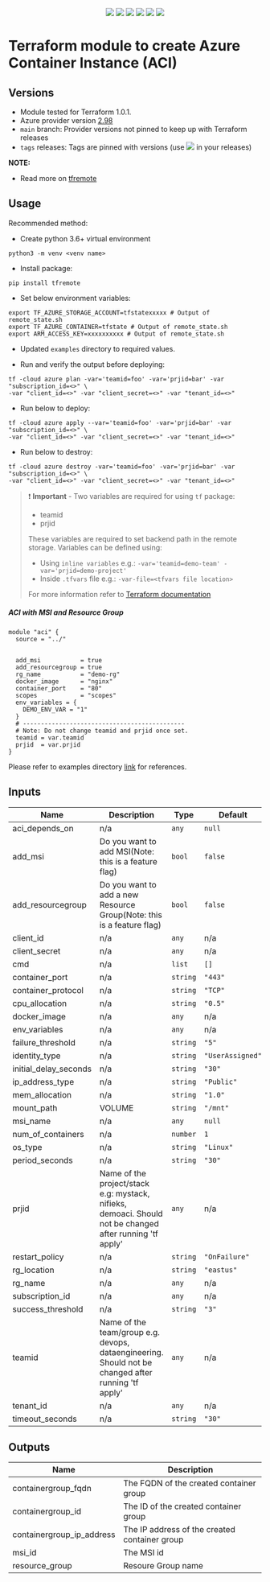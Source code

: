<p align="center">
    <a href="https://github.com/tomarv2/terraform-azure-container-instance/actions/workflows/pre-commit.yml" alt="Pre Commit">
        <img src="https://github.com/tomarv2/terraform-azure-container-instance/actions/workflows/pre-commit.yml/badge.svg?branch=main" /></a>
    <a href="https://www.apache.org/licenses/LICENSE-2.0" alt="license">
        <img src="https://img.shields.io/github/license/tomarv2/terraform-azure-container-instance" /></a>
    <a href="https://github.com/tomarv2/terraform-azure-container-instance/tags" alt="GitHub tag">
        <img src="https://img.shields.io/github/v/tag/tomarv2/terraform-azure-container-instance" /></a>
    <a href="https://github.com/tomarv2/terraform-azure-container-instance/pulse" alt="Activity">
        <img src="https://img.shields.io/github/commit-activity/m/tomarv2/terraform-azure-container-instance" /></a>
    <a href="https://stackoverflow.com/users/6679867/tomarv2" alt="Stack Exchange reputation">
        <img src="https://img.shields.io/stackexchange/stackoverflow/r/6679867"></a>
    <a href="https://twitter.com/intent/follow?screen_name=varuntomar2019" alt="follow on Twitter">
        <img src="https://img.shields.io/twitter/follow/varuntomar2019?style=social&logo=twitter"></a>
</p>

# Terraform module to create Azure Container Instance (ACI)

## Versions

- Module tested for Terraform 1.0.1.
- Azure provider version [2.98](https://registry.terraform.io/providers/hashicorp/azurerm/latest)
- `main` branch: Provider versions not pinned to keep up with Terraform releases
- `tags` releases: Tags are pinned with versions (use <a href="https://github.com/tomarv2/terraform-azure-container-instance/tags" alt="GitHub tag">
        <img src="https://img.shields.io/github/v/tag/tomarv2/terraform-azure-container-instance" /></a> in your releases)

**NOTE:**

- Read more on [tfremote](https://github.com/tomarv2/tfremote)

## Usage

Recommended method:

- Create python 3.6+ virtual environment
```
python3 -m venv <venv name>
```

- Install package:
```
pip install tfremote
```

- Set below environment variables:
```
export TF_AZURE_STORAGE_ACCOUNT=tfstatexxxxx # Output of remote_state.sh
export TF_AZURE_CONTAINER=tfstate # Output of remote_state.sh
export ARM_ACCESS_KEY=xxxxxxxxxx # Output of remote_state.sh
```

- Updated `examples` directory to required values.

- Run and verify the output before deploying:
```
tf -cloud azure plan -var='teamid=foo' -var='prjid=bar' -var "subscription_id=<>" \
-var "client_id=<>" -var "client_secret=<>" -var "tenant_id=<>"
```

- Run below to deploy:
```
tf -cloud azure apply --var='teamid=foo' -var='prjid=bar' -var "subscription_id=<>" \
-var "client_id=<>" -var "client_secret=<>" -var "tenant_id=<>"
```

- Run below to destroy:
```
tf -cloud azure destroy -var='teamid=foo' -var='prjid=bar' -var "subscription_id=<>" \
-var "client_id=<>" -var "client_secret=<>" -var "tenant_id=<>"
```

> ❗️ **Important** - Two variables are required for using `tf` package:
>
> - teamid
> - prjid
>
> These variables are required to set backend path in the remote storage.
> Variables can be defined using:
>
> - Using `inline variables` e.g.: `-var='teamid=demo-team' -var='prjid=demo-project'`
> - Inside `.tfvars` file e.g.: `-var-file=<tfvars file location> `
>
> For more information refer to [Terraform documentation](https://www.terraform.io/docs/language/values/variables.html)

##### ACI with MSI and Resource Group

```
module "aci" {
  source = "../"


  add_msi           = true
  add_resourcegroup = true
  rg_name           = "demo-rg"
  docker_image      = "nginx"
  container_port    = "80"
  scopes            = "scopes"
  env_variables = {
    DEMO_ENV_VAR = "1"
  }
  # ---------------------------------------------
  # Note: Do not change teamid and prjid once set.
  teamid = var.teamid
  prjid  = var.prjid
}
```

Please refer to examples directory [link](examples) for references.


## Inputs

| Name | Description | Type | Default | Required |
|------|-------------|------|---------|:--------:|
| aci\_depends\_on | n/a | `any` | `null` | no |
| add\_msi | Do you want to add MSI(Note: this is a feature flag) | `bool` | `false` | no |
| add\_resourcegroup | Do you want to add a new Resource Group(Note: this is a feature flag) | `bool` | `false` | no |
| client\_id | n/a | `any` | n/a | yes |
| client\_secret | n/a | `any` | n/a | yes |
| cmd | n/a | `list` | `[]` | no |
| container\_port | n/a | `string` | `"443"` | no |
| container\_protocol | n/a | `string` | `"TCP"` | no |
| cpu\_allocation | n/a | `string` | `"0.5"` | no |
| docker\_image | n/a | `any` | n/a | yes |
| env\_variables | n/a | `any` | n/a | yes |
| failure\_threshold | n/a | `string` | `"5"` | no |
| identity\_type | n/a | `string` | `"UserAssigned"` | no |
| initial\_delay\_seconds | n/a | `string` | `"30"` | no |
| ip\_address\_type | n/a | `string` | `"Public"` | no |
| mem\_allocation | n/a | `string` | `"1.0"` | no |
| mount\_path | VOLUME | `string` | `"/mnt"` | no |
| msi\_name | n/a | `any` | `null` | no |
| num\_of\_containers | n/a | `number` | `1` | no |
| os\_type | n/a | `string` | `"Linux"` | no |
| period\_seconds | n/a | `string` | `"30"` | no |
| prjid | Name of the project/stack e.g: mystack, nifieks, demoaci. Should not be changed after running 'tf apply' | `any` | n/a | yes |
| restart\_policy | n/a | `string` | `"OnFailure"` | no |
| rg\_location | n/a | `string` | `"eastus"` | no |
| rg\_name | n/a | `any` | n/a | yes |
| subscription\_id | n/a | `any` | n/a | yes |
| success\_threshold | n/a | `string` | `"3"` | no |
| teamid | Name of the team/group e.g. devops, dataengineering. Should not be changed after running 'tf apply' | `any` | n/a | yes |
| tenant\_id | n/a | `any` | n/a | yes |
| timeout\_seconds | n/a | `string` | `"30"` | no |

## Outputs

| Name | Description |
|------|-------------|
| containergroup\_fqdn | The FQDN of the created container group |
| containergroup\_id | The ID of the created container group |
| containergroup\_ip\_address | The IP address of the created container group |
| msi\_id | The MSI id |
| resource\_group | Resoure Group name |
